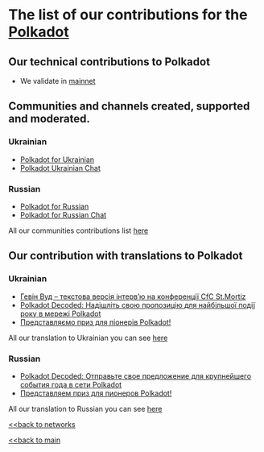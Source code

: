 # The list of our contributions for the [Polkadot](https://polkadot.network/)

## Our technical contributions to Polkadot

- We validate in [mainnet](https://polkadot.polkastats.io/validator/15VKVoQCwTcJAWyW326KRVKguMJzTVesbdDzFBYAcK3BVjUv)

## Communities and channels created, supported and moderated.
### Ukrainian
- [Polkadot for Ukrainian](https://t.me/PolkadotforUkraine)
- [Polkadot Ukrainian Chat](https://t.me/PolkadotChatUkraine)
### Russian
- [Polkadot for Russian](https://t.me/PolkadotforRussian)
- [Polkadot for Russian Chat](https://t.me/PolkadotRussianChat)

All our communities contributions list [here](https://github.com/nq4-net/entrance/blob/main/communities.md)

## Our contribution with translations to Polkadot
### Ukrainian
- [Гевін Вуд – текстова версія інтерв’ю на конференції CfC St.Mortiz](https://ua.nq4.net/2wWjhxMj_iv)
- [Polkadot Decoded: Надішліть свою пропозицію для найбільшої події року в мережі Polkadot](https://ua.nq4.net/_6ZEQkvlXFq)
- [Представляємо приз для піонерів Polkadot!](https://ua.nq4.net/iEbLv0R_TiF)

All our translation to Ukrainian you can see [here](https://github.com/nq4-net/entrance/blob/main/languages/ukrainian.md)

### Russian
- [Polkadot Decoded: Отправьте свое предложение для крупнейшего события года в сети Polkadot](https://ru.nq4.net/p-vIeRlLHxO)
- [Представляем приз для пионеров Polkadot!](https://ru.nq4.net/PDHMgDQMvFv)

All our translation to Russian you can see [here](https://github.com/nq4-net/entrance/blob/main/languages/russian.md)



[<<back to networks](https://github.com/nq4-net/entrance/tree/main/networks)

[<<back to main](https://github.com/nq4-net/entrance)
